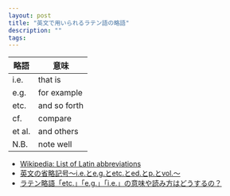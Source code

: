 ```yaml
---
layout: post
title: "英文で用いられるラテン語の略語"
description: ""
tags: 
---
```


略語     | 意味
---------|---------
i.e.     | that is
e.g.     | for example
etc.     | and so forth
cf.      | compare
et al.   | and others
N.B.     | note well

* [Wikipedia: List of Latin abbreviations](https://en.wikipedia.org/wiki/List_of_Latin_abbreviations)
* [英文の省略記号～i.e.とe.g.とetc.とed.とp.とvol.～](http://english-writing-theaters.com/4_abbreviation.html)
* [ラテン略語「etc.」「e.g.」「i.e.」の意味や読み方はどうするの？](https://english-q.com/article/vocabulary/6913/)
